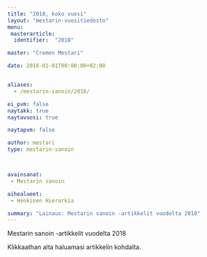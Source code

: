 ```yaml
---
title: "2018, koko vuosi"
layout: "mestarin-vuositiedosto"
menu:
 masterarticle:
  identifier:  "2018"

master: "Cremen Mestari"

date: 2018-01-01T00:00:00+02:00


aliases:
  - /mestarin-sanoin/2018/

ei_pvm: false
naytakk: true
naytavuosi: true

naytapvm: false

author: mestari
type: mestarin-sanoin



avainsanat:
 - Mestarin sanoin

aihealueet:
 - Henkinen Hierarkia

summary: "Lainaus: Mestarin sanoin -artikkelit vuodelta 2018"
---
```

<p>Mestarin sanoin -artikkelit vuodelta 2018</p>
<p>Klikkaathan alta haluamasi artikkelin kohdalta.</p>